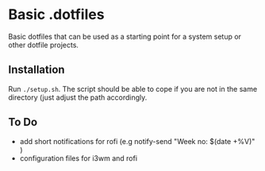 Basic .dotfiles
================

Basic dotfiles that can be used as a starting point for a system setup or other dotfile projects.

## Installation
Run `./setup.sh`. The script should be able to cope if you are not in the same directory (just adjust the path accordingly.

## To Do
- add short notifications for rofi (e.g notify-send "Week no: $(date +%V)" )
- configuration files for i3wm and rofi
